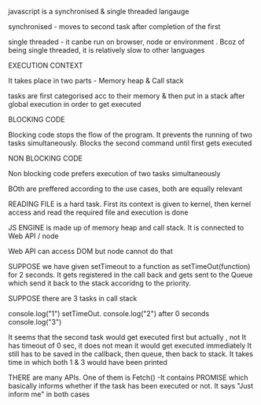 javascript is a synchronised & single threaded langauge


synchronised  - moves to second task after completion of the first

single threaded - it canbe run on browser, node or environment . Bcoz of being single threaded, it is relatively slow to other languages


EXECUTION CONTEXT 

It takes place in two parts - Memory heap & Call stack

tasks are first categorised acc to their memory & then put in a stack after global execution in order to get executed

BLOCKING CODE 

Blocking code stops the flow of the program. It prevents the running of two tasks simultaneously. Blocks the second command until first gets executed

NON BLOCKING CODE

Non blocking code prefers execution of two tasks simultaneously

BOth are preffered according to the use cases, both are equally relevant

READING FILE is a hard task. First its context is given to kernel, then kernel access and read the required file and execution is done

JS ENGINE is made up of memory heap and call stack. It is connected to Web API / node

Web API can access DOM but node cannot do that


SUPPOSE we have given setTimeout to a function as setTimeOut(function) for 2 seconds. It gets registered in the call back and gets sent to the Queue which send it back to the stack accoridng to the priority.

SUPPOSE there are 3 tasks in call stack

console.log("1")
setTimeOut. console.log("2") after 0 seconds
console.log("3")

It seems that the second task would get executed first but actually , not
It has timeout of 0 sec, it does not mean it would get executed immediately
It still has to be saved in the callback, then queue, then back to stack. It takes time in which
both 1 & 3 would have been printed 

THERE are many APIs. One of them is Fetch()  -It contains PROMISE which basically informs whether if the task has been executed or not. It says "Just inform me" in both cases


